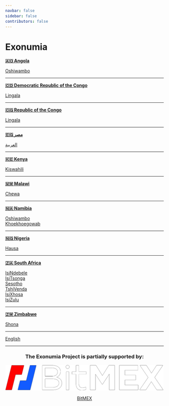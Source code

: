 ```yaml
---
navbar: false
sidebar: false
contributors: false
---
```


# Exonumia

**[🇦🇴 Angola](/ago/)**

[Oshiwambo](/ago/ng/)

---

**[🇨🇩 Democratic Republic of the Congo](/cod/)**

[Lingala](/cod/ln/)

---

**[🇨🇬 Republic of the Congo](/cog/)**

[Lingala](/cog/ln/)

---

**[🇪🇬 مصر](/egy/)**

[العربية](/egy/ar/)

---

**[🇰🇪 Kenya](/ken/)**

[Kiswahili](/ken/sw/)

---

**[🇲🇼 Malawi](/mwi/)**

[Chewa](/mwi/ny/)

---

**[🇳🇦 Namibia](/nam/)**

[Oshiwambo](/nam/ng/)   
[Khoekhoegowab](/nam/naq/)

---

**[🇳🇬 Nigeria](/nga/)**

[Hausa](/nga/ha/)   

---

**[🇿🇦 South Africa](/zaf/)**

[IsiNdebele](/zaf/nr/)  
[IsiTsonga](/zaf/ts/)  
[Sesotho](/zaf/st/)  
[TshiVenda](/zaf/ve/)  
[IsiXhosa](/zaf/xh/)  
[IsiZulu](/zaf/zu/)  

---

**[🇿🇼 Zimbabwe](/zwe/)**

[Shona](/zwe/sn/)  

---

[English](/int/en/)

---

<center v-pre>

### The Exonumia Project is partially supported by:

![](./bitmex-logo.png)
<figure>
  <figcaption><a href="https://blog.bitmex.com/bitmex-grant-translation-of-bitcoin-content-into-african-languages/">BitMEX</a></figcaption>
</figure>
</center>